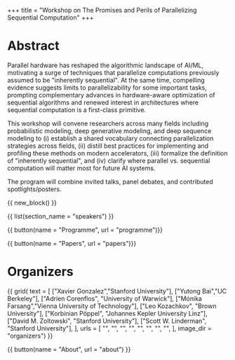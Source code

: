 +++
title = "Workshop on The Promises and Perils of Parallelizing Sequential Computation"
+++


# Abstract

Parallel hardware has reshaped the algorithmic landscape of AI/ML, motivating a surge of techniques that parallelize computations previously assumed to be "inherently sequential". At the same time, compelling evidence suggests limits to parallelizability for some important tasks, prompting complementary advances in hardware-aware optimization of sequential algorithms and renewed interest in architectures where sequential computation is a first-class primitive. 

This workshop will convene researchers across many fields including probabilistic modeling, deep generative modeling, and deep sequence modeling to (i) establish a shared vocabulary connecting parallelization strategies across fields, (ii) distill best practices for implementing and profiling these methods on modern accelerators, (iii) formalize the definition of "inherently sequential", and (iv) clarify where parallel vs. sequential computation will matter most for future AI systems. 

The program will combine invited talks, panel debates, and contributed spotlights/posters.

{{ new_block() }}

{{ list(section_name = "speakers") }}

{{ button(name = "Programme", url = "programme")}}

{{ button(name = "Papers", url = "papers")}}



# Organizers

{{ grid(
    text = [
        ["Xavier Gonzalez","Stanford University"],
        ["Yutong Bai","UC Berkeley"],
        ["Adrien Corenflos", "University of Warwick"],
        ["Mónika Farsang","Vienna University of Technology"],
        ["Leo Kozachkov", "Brown University"],
        ["Korbinian Pöppel", "Johannes Kepler University Linz"],
        ["David M. Zoltowski", "Stanford University"],
        ["Scott W. Linderman", "Stanford University"],
    ],
    urls = [
        "",
        "",
        "",
        "",
        "",
        "",
        "",
        "",
    ],
    image_dir = "organizers") }}

{{ button(name = "About", url = "about") }}